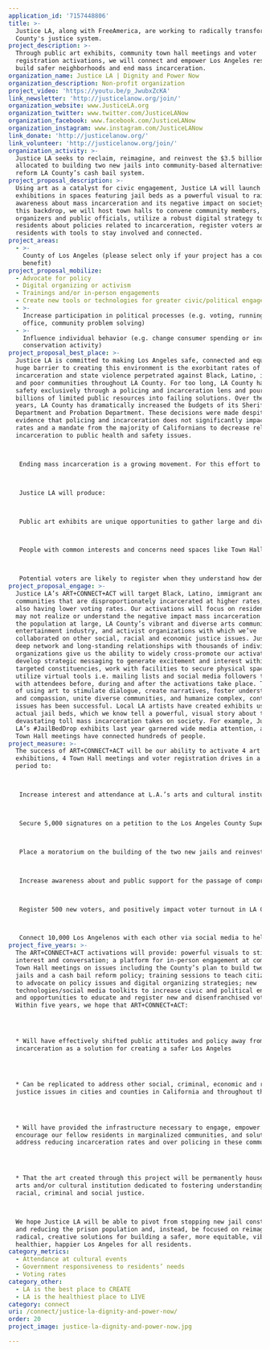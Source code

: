 ```yaml
---
application_id: '7157448806'
title: >-
  Justice LA, along with FreeAmerica, are working to radically transform LA
  County's justice system.
project_description: >-
  Through public art exhibits, community town hall meetings and voter
  registration activations, we will connect and empower Los Angeles residents to
  build safer neighborhoods and end mass incarceration.
organization_name: Justice LA | Dignity and Power Now
organization_description: Non-profit organization
project_video: 'https://youtu.be/p_JwubxZcKA'
link_newsletter: 'http://justicelanow.org/join/'
organization_website: www.JusticeLA.org
organization_twitter: www.twitter.com/JusticeLANow
organization_facebook: www.facebook.com/JusticeLANow
organization_instagram: www.instagram.com/JusticeLANow
link_donate: 'http://justicelanow.org/'
link_volunteer: 'http://justicelanow.org/join/'
organization_activity: >-
  Justice LA seeks to reclaim, reimagine, and reinvest the $3.5 billion
  allocated to building two new jails into community-based alternatives and to
  reform LA County’s cash bail system.
project_proposal_description: >-
  Using art as a catalyst for civic engagement, Justice LA will launch
  exhibitions in spaces featuring jail beds as a powerful visual to raise
  awareness about mass incarceration and its negative impact on society. Against
  this backdrop, we will host town halls to convene community members,
  organizers and public officials, utilize a robust digital strategy to inform
  residents about policies related to incarceration, register voters and provide
  residents with tools to stay involved and connected.
project_areas:
  - >-
    County of Los Angeles (please select only if your project has a countywide
    benefit)
project_proposal_mobilize:
  - Advocate for policy
  - Digital organizing or activism
  - Trainings and/or in-person engagements
  - Create new tools or technologies for greater civic/political engagement
  - >-
    Increase participation in political processes (e.g. voting, running for
    office, community problem solving)
  - >-
    Influence individual behavior (e.g. change consumer spending or increase
    conservation activity)
project_proposal_best_place: >-
  Justice LA is committed to making Los Angeles safe, connected and equitable. A
  huge barrier to creating this environment is the exorbitant rates of
  incarceration and state violence perpetrated against Black, Latino, immigrant
  and poor communities throughout LA County. For too long, LA County has viewed
  safety exclusively through a policing and incarceration lens and poured
  billions of limited public resources into failing solutions. Over the past 20
  years, LA County has dramatically increased the budgets of its Sheriff’s
  Department and Probation Department. These decisions were made despite
  evidence that policing and incarceration does not significantly impact crime
  rates and a mandate from the majority of Californians to decrease reliance on
  incarceration to public health and safety issues.



   Ending mass incarceration is a growing movement. For this effort to continue to gain momentum and to garner additional support, we must work to change narratives, shift culture, and engage communities most affected — many of whom do not know or believe that they can be advocates for positive change or recognize their place and power within the democratic process. We must educate residents about initiatives that bring us closer to our goal and will have an immediate impact on their quality of life. Two such initiatives include: stopping LA County’s $3.5 billion project to build two new jails and reinvesting those funds into much needed community services and reforming the money bail system to increase the number of people able to return home after arrest, thereby reducing LA’s jail population.



   Justice LA will produce:



   Public art exhibits are unique opportunities to gather large and diverse groups of people, introduce residents to the arts and encourage people to visit other arts and cultural institutions. The art installations will be created by local artists and feature actual jail beds. These activations will help LA2050 reach its targets for 50 percent of households participating in the arts by engaging with at least one arts and cultural institution, and increased attendance at public/open streets gatherings.



   People with common interests and concerns need spaces like Town Halls to learn from, converse and stay in touch with one another. Our activations create the chance for residents to meet and exchange social media contact information. This environment will help facilitate LA2050’s work to increase the total number of local social media friends and connections Angelenos have and for 95% of adults receive social and emotional support.



   Potential voters are likely to register when they understand how democracy should work and envision themselves participating. The voter registration/education component of these activations align with LA2050’s work to increase participation in the political process, and will help it reach its target of 75% of Angelenos voting often in local elections, as well as impact government responsiveness to residents’ needs.
project_proposal_engage: >-
  Justice LA’s ART+CONNECT+ACT will target Black, Latino, immigrant and poor
  communities that are disproportionately incarcerated at higher rates, while
  also having lower voting rates. Our activations will focus on residents who
  may not realize or understand the negative impact mass incarceration has on
  the population at large, LA County’s vibrant and diverse arts community, the
  entertainment industry, and activist organizations with which we’ve
  collaborated on other social, racial and economic justice issues. Justice LA’s
  deep network and long-standing relationships with thousands of individuals and
  organizations give us the ability to widely cross-promote our activations,
  develop strategic messaging to generate excitement and interest within
  targeted constituencies, work with facilities to secure physical spaces, and
  utilize virtual tools i.e. mailing lists and social media followers to engage
  with attendees before, during and after the activations take place. The tactic
  of using art to stimulate dialogue, create narratives, foster understanding
  and compassion, unite diverse communities, and humanize complex, controversial
  issues has been successful. Local LA artists have created exhibits using
  actual jail beds, which we know tell a powerful, visual story about the
  devastating toll mass incarceration takes on society. For example, Justice
  LA’s #JailBedDrop exhibits last year garnered wide media attention, and our
  Town Hall meetings have connected hundreds of people.
project_measure: >-
  The success of ART+CONNECT+ACT will be our ability to activate 4 art
  exhibitions, 4 Town Hall meetings and voter registration drives in a 2 year
  period to:



   Increase interest and attendance at L.A.’s arts and cultural institutions



   Secure 5,000 signatures on a petition to the Los Angeles County Supervisor demanding a stop to the County’s massive, wasteful jail construction project



   Place a moratorium on the building of the two new jails and reinvestment of a portion of the $3.5 billion allocated to developing much needed services including affordable housing, youth centers, assisted living facilities for mentally ill people and transitional housing for the homeless population



   Increase awareness about and public support for the passage of comprehensive cash bail legislation



   Register 500 new voters, and positively impact voter turnout in LA County among Black, Latino and low-income residents



   Connect 10,000 Los Angelenos with each other via social media to help provide with social and emotional support
project_five_years: >-
  The ART+CONNECT+ACT activations will provide: powerful visuals to stimulate
  interest and conversation; a platform for in-person engagement at community
  Town Hall meetings on issues including the County’s plan to build two new
  jails and a cash bail reform policy; training sessions to teach citizens how
  to advocate on policy issues and digital organizing strategies; new
  technologies/social media toolkits to increase civic and political engagement;
  and opportunities to educate and register new and disenfranchised voters.
  Within five years, we hope that ART+CONNECT+ACT:




  * Will have effectively shifted public attitudes and policy away from
  incarceration as a solution for creating a safer Los Angeles




  * Can be replicated to address other social, criminal, economic and racial
  justice issues in cities and counties in California and throughout the U.S.




  * Will have provided the infrastructure necessary to engage, empower and
  encourage our fellow residents in marginalized communities, and solutions to
  address reducing incarceration rates and over policing in these communities.




  * That the art created through this project will be permanently housed in an
  arts and/or cultural institution dedicated to fostering understanding about
  racial, criminal and social justice.



  We hope Justice LA will be able to pivot from stopping new jail constructions
  and reducing the prison population and, instead, be focused on reimagining
  radical, creative solutions for building a safer, more equitable, vibrant,
  healthier, happier Los Angeles for all residents.
category_metrics:
  - Attendance at cultural events
  - Government responsiveness to residents’ needs
  - Voting rates
category_other:
  - LA is the best place to CREATE
  - LA is the healthiest place to LIVE
category: connect
uri: /connect/justice-la-dignity-and-power-now/
order: 20
project_image: justice-la-dignity-and-power-now.jpg

---
```

